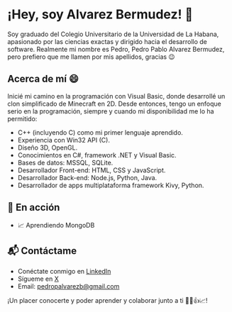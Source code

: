 # ¡Hey, soy Alvarez Bermudez! 👋

Soy graduado del Colegio Universitario de la Universidad de La Habana, apasionado por las ciencias exactas y dirigido hacia el desarrollo de software. Realmente mi nombre es Pedro, Pedro Pablo Alvarez Bermudez, pero prefiero que me llamen por mis apellidos, gracias 😉


## Acerca de mí 😄

Inicié mi camino en la programación con Visual Basic, donde desarrollé un clon simplificado de Minecraft en 2D. Desde entonces, tengo un enfoque serio en la programación, siempre y cuando mi disponibilidad me lo ha permitido:
- C++ (incluyendo C) como mi primer lenguaje aprendido.
- Experiencia con Win32 API (C).
- Diseño 3D, OpenGL.
- Conocimientos en C#, framework .NET y Visual Basic.
- Bases de datos: MSSQL, SQLite.
- Desarrollador Front-end: HTML, CSS y JavaScript.
- Desarrollador Back-end: Node.js, Python, Java.
- Desarrollador de apps multiplataforma framework Kivy, Python.


## 🌱 En acción

- 📈 Aprendiendo MongoDB


## 📬 Contáctame

- Conéctate conmigo en [LinkedIn](https://www.linkedin.com/in/alvarez-bermudez)
- Sígueme en [X](https://x.com/alvarezbermdez)
- Email: pedropalvarezb@gmail.com

¡Un placer conocerte y poder aprender y colaborar junto a ti 🤝🙂👍📈! 


